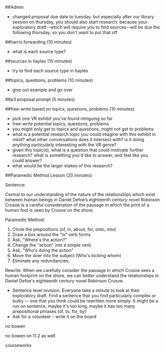 ##Admin
- changed proposal due date to tuesday. but especially after our library session on thursday, you should also start research. because your exploratory draft--which will require you to find sources--will be due the following thursday. so you don't want to put that off

##harris forwarding (10 minutes)
- what is each source type?

##sources in hayles (15 minutes)
- try to find each source type in hayles

##topics, questions, problems  (10 minutes)
- give out example and go over

##p3 proposal prompt (5 minutes)

##free-write based on topics, questions, problems (10 minutes)
- pick one VR exhibit you've found intriguing so far
- free-write potential topics, questions, problems
- you might only get to topics and questions, might not get to problems
- what is a potential research topic you could imagine with this exhibit in mind? what other conversations does it intersect with? is it doing anything particularly interesting with the VR genre?
- given this topic(s), what is a question that could motivate further research? what is something you'd like to answer, and feel like you could answer?
- what would be the larger stakes of this research?

##Paramedic Method Lesson (20 minutes)

Sentence:

Central to our understanding of the nature of the relationships which exist between human
beings in Daniel Defoe’s eighteenth century novel Robinson Crusoe is a careful consideration
of the passage in which the print of a human foot is seen by Crusoe on the shore.

Paramedic Method:

1. Circle the prepositions (of, in, about, for, onto, into)
2. Draw a box around the "is" verb forms
3. Ask, "Where's the action?"
4. Change the "action" into a simple verb
5. Ask, "Who's doing the action"
6. Move the doer into the subject (Who's kicking whom)
7. Eliminate any redundancies.

Rewrite:
When we carefully consider the passage in which Crusoe sees a human footprint on the shore, we can better understand the relationships in Daniel Defoe's eighteenth century novel Robinson Crusoe.

- Sentence level revision. Everyone take a minute to look at their exploratory draft. Find a sentence that you find particularly complex or bulky -- one that you think could be rewritten more simply. It might be a run on sentence, maybe it's too long, maybe it has too many prepositional phrases (of, to, for, by)
- Ask for a volunteer - write it on the board

no bowen

no bowen on 11.2 as well

courseworks
